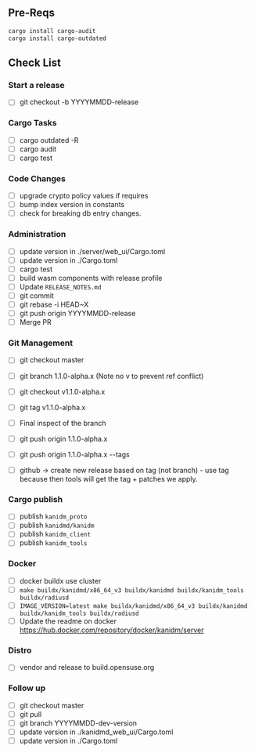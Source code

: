 ## Pre-Reqs

```bash
cargo install cargo-audit
cargo install cargo-outdated
```

## Check List

### Start a release

- [ ] git checkout -b YYYYMMDD-release

### Cargo Tasks

- [ ] cargo outdated -R
- [ ] cargo audit
- [ ] cargo test

### Code Changes

- [ ] upgrade crypto policy values if requires
- [ ] bump index version in constants
- [ ] check for breaking db entry changes.

### Administration

- [ ] update version in ./server/web\_ui/Cargo.toml
- [ ] update version in ./Cargo.toml
- [ ] cargo test
- [ ] build wasm components with release profile
- [ ] Update `RELEASE_NOTES.md`
- [ ] git commit
- [ ] git rebase -i HEAD~X
- [ ] git push origin YYYYMMDD-release
- [ ] Merge PR

### Git Management

- [ ] git checkout master
- [ ] git branch 1.1.0-alpha.x (Note no v to prevent ref conflict)
- [ ] git checkout v1.1.0-alpha.x
- [ ] git tag v1.1.0-alpha.x

- [ ] Final inspect of the branch

- [ ] git push origin 1.1.0-alpha.x
- [ ] git push origin 1.1.0-alpha.x --tags

- [ ] github -> create new release based on tag (not branch) - use tag because then tools will get
      the tag + patches we apply.

### Cargo publish

- [ ] publish `kanidm_proto`
- [ ] publish `kanidmd/kanidm`
- [ ] publish `kanidm_client`
- [ ] publish `kanidm_tools`

### Docker

- [ ] docker buildx use cluster
- [ ] `make buildx/kanidmd/x86_64_v3 buildx/kanidmd buildx/kanidm_tools buildx/radiusd`
- [ ] `IMAGE_VERSION=latest make buildx/kanidmd/x86_64_v3 buildx/kanidmd buildx/kanidm_tools buildx/radiusd`
- [ ] Update the readme on docker https://hub.docker.com/repository/docker/kanidm/server

### Distro

- [ ] vendor and release to build.opensuse.org

### Follow up

- [ ] git checkout master
- [ ] git pull
- [ ] git branch YYYYMMDD-dev-version
- [ ] update version in ./kanidmd\_web\_ui/Cargo.toml
- [ ] update version in ./Cargo.toml
